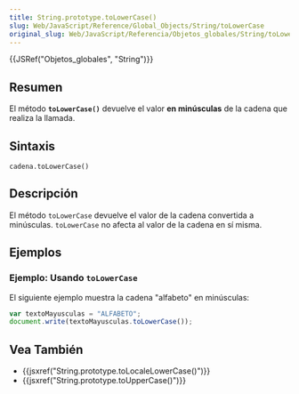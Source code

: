 ```yaml
---
title: String.prototype.toLowerCase()
slug: Web/JavaScript/Reference/Global_Objects/String/toLowerCase
original_slug: Web/JavaScript/Referencia/Objetos_globales/String/toLowerCase
---
```


{{JSRef("Objetos_globales", "String")}}

## Resumen

El método **`toLowerCase()`** devuelve el valor **en minúsculas** de la cadena que realiza la llamada.

## Sintaxis

```
cadena.toLowerCase()
```

## Descripción

El método `toLowerCase` devuelve el valor de la cadena convertida a minúsculas. `toLowerCase` no afecta al valor de la cadena en sí misma.

## Ejemplos

### Ejemplo: Usando `toLowerCase`

El siguiente ejemplo muestra la cadena "alfabeto" en minúsculas:

```js
var textoMayusculas = "ALFABETO";
document.write(textoMayusculas.toLowerCase());
```

## Vea También

- {{jsxref("String.prototype.toLocaleLowerCase()")}}
- {{jsxref("String.prototype.toUpperCase()")}}
